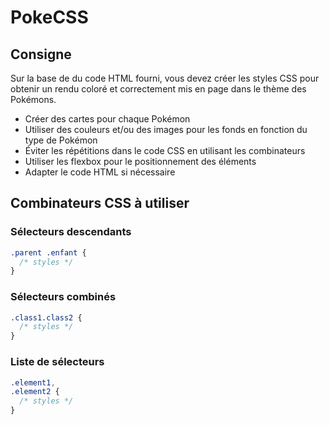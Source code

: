 # PokeCSS

## Consigne

Sur la base de du code HTML fourni, vous devez créer les styles CSS pour obtenir un rendu coloré et correctement mis en page dans le thème des Pokémons.

- Créer des cartes pour chaque Pokémon
- Utiliser des couleurs et/ou des images pour les fonds en fonction du type de Pokémon
- Éviter les répétitions dans le code CSS en utilisant les combinateurs
- Utiliser les flexbox pour le positionnement des éléments
- Adapter le code HTML si nécessaire

## Combinateurs CSS à utiliser

### Sélecteurs descendants

```css
.parent .enfant {
  /* styles */
}
```

### Sélecteurs combinés

```css
.class1.class2 {
  /* styles */
}
```

### Liste de sélecteurs

```css
.element1,
.element2 {
  /* styles */
}
```
